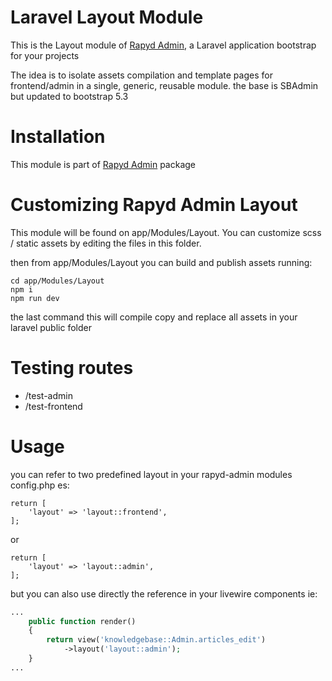 # Laravel Layout Module

This is the Layout module of [Rapyd Admin](https://github.com/zofe/rapyd-admin), a Laravel application bootstrap for your projects

The idea is to isolate assets compilation and template pages for frontend/admin in a single, generic, reusable module.
the base is SBAdmin but updated to bootstrap 5.3


# Installation

This module is part of [Rapyd Admin](https://github.com/zofe/rapyd-admin) package


# Customizing Rapyd Admin Layout

This module will be found on app/Modules/Layout.
You can customize scss / static assets by editing the files in this folder.

then from app/Modules/Layout you can build and publish assets running:

```
cd app/Modules/Layout
npm i 
npm run dev  
```

the last command this will compile copy and replace all assets 
in your laravel public folder


# Testing routes

- /test-admin
- /test-frontend


# Usage
you can refer to two predefined layout in your rapyd-admin modules config.php es:
```
return [
    'layout' => 'layout::frontend',
];
```
or
```
return [
    'layout' => 'layout::admin',
];
```

but you can also use directly the reference in your livewire components ie:

```php
...
    public function render()
    {
        return view('knowledgebase::Admin.articles_edit')
            ->layout('layout::admin');
    }
...
```
